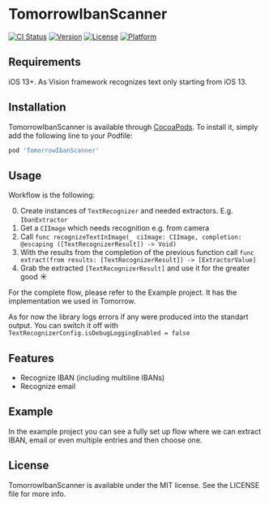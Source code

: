 # TomorrowIbanScanner

[![CI Status](https://img.shields.io/travis/PavelStepanovTomorrow/TomorrowIbanScanner.svg?style=flat)](https://travis-ci.org/PavelStepanovTomorrow/TomorrowIbanScanner)
[![Version](https://img.shields.io/cocoapods/v/TomorrowIbanScanner.svg?style=flat)](https://cocoapods.org/pods/TomorrowIbanScanner)
[![License](https://img.shields.io/cocoapods/l/TomorrowIbanScanner.svg?style=flat)](https://cocoapods.org/pods/TomorrowIbanScanner)
[![Platform](https://img.shields.io/cocoapods/p/TomorrowIbanScanner.svg?style=flat)](https://cocoapods.org/pods/TomorrowIbanScanner)

## Requirements
iOS 13+. As Vision framework recognizes text only starting from iOS 13.

## Installation

TomorrowIbanScanner is available through [CocoaPods](https://cocoapods.org). To install
it, simply add the following line to your Podfile:

```ruby
pod 'TomorrowIbanScanner'
```

## Usage

Workflow is the following:

0. Create instances of `TextRecognizer` and needed extractors. E.g. `IbanExtractor`
1. Get a `CIImage` which needs recognition e.g. from camera
2. Call `func recognizeTextInImage(_ ciImage: CIImage, completion: @escaping ([TextRecognizerResult]) -> Void)`
3. With the results from the completion of the previous function call `func extract(from results: [TextRecognizerResult]) -> [ExtractorValue]`
4. Grab the extracted `[TextRecognizerResult]` and use it for the greater good ☀️

For the complete flow, please refer to the Example project. It has the implementation we used in Tomorrow.

As for now the library logs errors if any were produced into the standart output. You can switch it off with 
`TextRecognizerConfig.isDebugLoggingEnabled = false`

## Features

- Recognize IBAN (including multiline IBANs)
- Recognize email

## Example

In the example project you can see a fully set up flow where we can extract IBAN, email or even multiple entries and then choose one.


## License

TomorrowIbanScanner is available under the MIT license. See the LICENSE file for more info.
